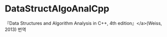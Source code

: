 # DataStructAlgoAnalCpp
『Data Structures and Algorithm Analysis in C++, 4th edition』&lt;/a>(Weiss, 2013) 번역
